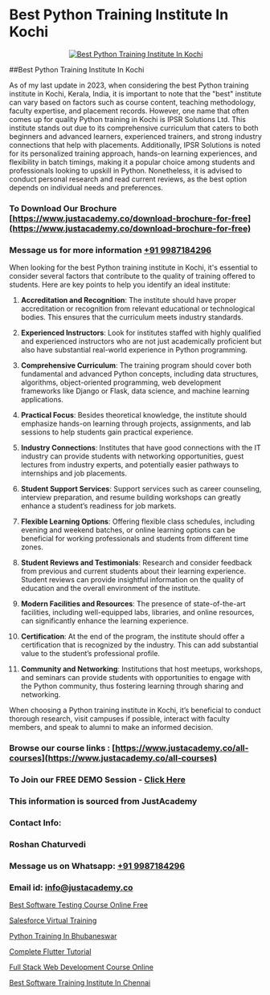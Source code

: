 # Best Python Training Institute In Kochi

<p align="center">
  <a href="https://justacademy.co/course-detail/python-training">
    <img src="https://justacademy.co/storage2/course_image/1709713400_course_image.webp" alt="Best Python Training Institute In Kochi">
  </a>
</p>
##Best Python Training Institute In Kochi

As of my last update in 2023, when considering the best Python training institute in Kochi, Kerala, India, it is important to note that the "best" institute can vary based on factors such as course content, teaching methodology, faculty expertise, and placement records. However, one name that often comes up for quality Python training in Kochi is IPSR Solutions Ltd. This institute stands out due to its comprehensive curriculum that caters to both beginners and advanced learners, experienced trainers, and strong industry connections that help with placements. Additionally, IPSR Solutions is noted for its personalized training approach, hands-on learning experiences, and flexibility in batch timings, making it a popular choice among students and professionals looking to upskill in Python. Nonetheless, it is advised to conduct personal research and read current reviews, as the best option depends on individual needs and preferences.
### To Download Our Brochure [https://www.justacademy.co/download-brochure-for-free](https://www.justacademy.co/download-brochure-for-free)
### Message us for more information [+91 9987184296](https://api.whatsapp.com/send?phone=919987184296)
When looking for the best Python training institute in Kochi, it's essential to consider several factors that contribute to the quality of training offered to students. Here are key points to help you identify an ideal institute:

1) **Accreditation and Recognition**: The institute should have proper accreditation or recognition from relevant educational or technological bodies. This ensures that the curriculum meets industry standards.

2) **Experienced Instructors**: Look for institutes staffed with highly qualified and experienced instructors who are not just academically proficient but also have substantial real-world experience in Python programming.

3) **Comprehensive Curriculum**: The training program should cover both fundamental and advanced Python concepts, including data structures, algorithms, object-oriented programming, web development frameworks like Django or Flask, data science, and machine learning applications.

4) **Practical Focus**: Besides theoretical knowledge, the institute should emphasize hands-on learning through projects, assignments, and lab sessions to help students gain practical experience.

5) **Industry Connections**: Institutes that have good connections with the IT industry can provide students with networking opportunities, guest lectures from industry experts, and potentially easier pathways to internships and job placements.

6) **Student Support Services**: Support services such as career counseling, interview preparation, and resume building workshops can greatly enhance a student’s readiness for job markets.

7) **Flexible Learning Options**: Offering flexible class schedules, including evening and weekend batches, or online learning options can be beneficial for working professionals and students from different time zones.

8) **Student Reviews and Testimonials**: Research and consider feedback from previous and current students about their learning experience. Student reviews can provide insightful information on the quality of education and the overall environment of the institute.

9) **Modern Facilities and Resources**: The presence of state-of-the-art facilities, including well-equipped labs, libraries, and online resources, can significantly enhance the learning experience.

10) **Certification**: At the end of the program, the institute should offer a certification that is recognized by the industry. This can add substantial value to the student’s professional profile.

11) **Community and Networking**: Institutions that host meetups, workshops, and seminars can provide students with opportunities to engage with the Python community, thus fostering learning through sharing and networking.

When choosing a Python training institute in Kochi, it’s beneficial to conduct thorough research, visit campuses if possible, interact with faculty members, and speak to alumni to make an informed decision.

### Browse our course links : [https://www.justacademy.co/all-courses](https://www.justacademy.co/all-courses) 
### To Join our FREE DEMO Session - [Click Here](https://www.justacademy.co/register-for-course-demo)


### This information is sourced from JustAcademy
### Contact Info:
### Roshan Chaturvedi
### Message us on Whatsapp: [+91 9987184296](https://api.whatsapp.com/send?phone=919987184296)
### Email id: [info@justacademy.co](mailto:info@justacademy.co)
                
[Best Software Testing Course Online Free](https://www.linkedin.com/pulse/best-software-testing-course-online-free-justacademy-san-jose-geyrf?trackingId=ZcaBOisaxOc79SYHeGqP9Q%3D%3D&lipi=urn%3Ali%3Apage%3Ad_flagship3_company_admin%3BNvzTf3fnQO%2BVBqBGA8b0%2Bw%3D%3D)

[Salesforce Virtual Training](https://www.linkedin.com/pulse/salesforce-virtual-training-software-training-mountain-view-wnybe?trackingId=g62xcOyQzhMx8wKkqteqWg%3D%3D&lipi=urn%3Ali%3Apage%3Ad_flagship3_company_admin%3BbQ9qZFjkRLyS67kyvPtamg%3D%3D)

[Python Training In Bhubaneswar](https://medium.com/@AkashSingh2052/python-training-in-bhubaneswar-f753639685a9)

[Complete Flutter Tutorial](https://medium.com/@prempja40/complete-flutter-tutorial-7d2538b69365)

[Full Stack Web Development Course Online](https://justacademyin.github.io/justacademy/full-stack-web-development-course-online)

[Best Software Training Institute In Chennai](https://justacademyin.github.io/justacademy/best-software-training-institute-in-chennai)

